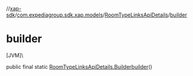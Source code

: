 //[xap-sdk](../../../index.md)/[com.expediagroup.sdk.xap.models](../index.md)/[RoomTypeLinksApiDetails](index.md)/[builder](builder.md)

# builder

[JVM]\

public final static [RoomTypeLinksApiDetails.Builder](-builder/index.md)[builder](builder.md)()
